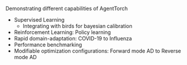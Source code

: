 Demonstrating different capabilities of AgentTorch

- Supervised Learning
    - Integrating with birds for bayesian calibration
- Reinforcement Learning: Policy learning
- Rapid domain-adaptation: COVID-19 to Influenza
- Performance benchmarking
- Modifiable optimization configurations: Forward mode AD to Reverse mode AD